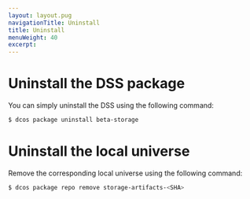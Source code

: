 ```yaml
---
layout: layout.pug
navigationTitle: Uninstall
title: Uninstall
menuWeight: 40
excerpt:
---
```


# Uninstall the DSS package

You can simply uninstall the DSS using the following command:

```bash
$ dcos package uninstall beta-storage
```

# Uninstall the local universe

Remove the corresponding local universe using the following command:

```bash
$ dcos package repo remove storage-artifacts-<SHA>
```
